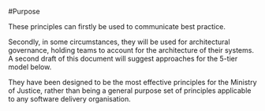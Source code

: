 #Purpose

These principles can firstly be used to communicate best practice. 

Secondly, in some circumstances, they will be used for architectural governance, holding teams to account for the architecture of their systems. A second draft of this document will suggest approaches for the 5-tier model below.

They have been designed to be the most effective principles for the Ministry of Justice, rather than being a general purpose set of principles applicable to any software delivery organisation.

